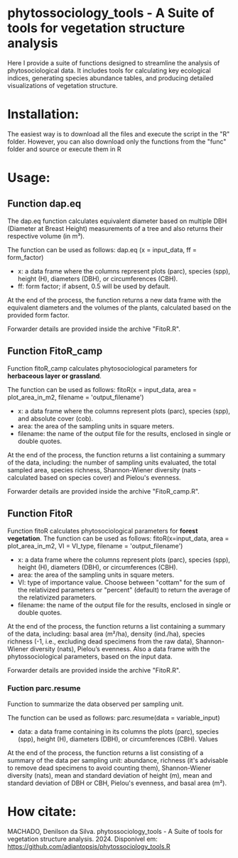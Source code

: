 # phytossociology_tools - A Suite of tools for vegetation structure analysis
Here I provide a suite of functions designed to streamline the analysis of phytosociological data. 
It includes tools for calculating key ecological indices, generating species abundance tables, and producing detailed visualizations of vegetation structure.

# Installation:
The easiest way is to download all the files and execute the script in the "R" folder. 
However, you can also download only the functions from the "func" folder and source or execute them in R

# Usage: 
## Function dap.eq
The dap.eq function calculates equivalent diameter based on multiple DBH (Diameter at Breast Height) measurements of a tree and also returns their respective volume (in m³). 

The function can be used as follows:
dap.eq (x = input_data, ff = form_factor)

- x: a data frame where the columns represent plots (parc), species (spp), height (H), diameters (DBH), or circumferences (CBH).
- ff: form factor; if absent, 0.5 will be used by default.
  
At the end of the process, the function returns a new data frame with the equivalent diameters and the volumes of the plants, calculated based on the provided form factor.

Forwarder details are provided inside the archive "FitoR.R".

## Function FitoR_camp
Function fitoR_camp calculates phytosociological parameters for **herbaceous layer or grassland**.

The function can be used as follows:
fitoR(x = input_data, area = plot_area_in_m2, filename = 'output_filename')

- x: a data frame where the columns represent plots (parc), species (spp), and absolute cover (cob).
- area: the area of the sampling units in square meters.
- filename: the name of the output file for the results, enclosed in single or double quotes.


At the end of the process, the function returns a list containing a summary of the data, including: the number of sampling units evaluated,
the total sampled area, species richness, Shannon-Wiener diversity (nats - calculated based on species cover) and Pielou's evenness.

Forwarder details are provided inside the archive "FitoR_camp.R".

## Function FitoR
Function fitoR calculates phytosociological parameters for **forest vegetation**.
The function can be used as follows:
fitoR(x=input_data, area = plot_area_in_m2, VI = VI_type, filename = 'output_filename')

- x: a data frame where the columns represent plots (parc), species (spp), height (H), diameters (DBH), or circumferences (CBH).
- area: the area of the sampling units in square meters.
- VI: type of importance value. Choose between "cottam" for the sum of the relativized parameters or "percent" (default) to return the average of the relativized parameters.
- filename: the name of the output file for the results, enclosed in single or double quotes.

At the end of the process, the function returns a list containing a summary of the data, including: basal area (m²/ha), density (ind./ha), 
species richness (-1, i.e., excluding dead specimens from the raw data), Shannon-Wiener diversity (nats), Pielou’s evenness. Also a 
data frame with the phytossociological parameters, based on the input data.

Forwarder details are provided inside the archive "FitoR.R".

### Fuction parc.resume
Function to summarize the data observed per sampling unit.

The function can be used as follows:
parc.resume(data = variable_input)

- data: a data frame containing in its columns the plots (parc), species (spp), height (H), diameters (DBH), or circumferences (CBH).
Values

At the end of the process, the function returns a list consisting of a summary of the data per sampling unit: abundance, richness (it's advisable to remove dead specimens to avoid counting them), Shannon-Wiener diversity (nats),
mean and standard deviation of height (m), mean and standard deviation of DBH or CBH, Pielou's evenness, and basal area (m²).

# How citate: 
MACHADO,  Denilson da Silva. phytossociology_tools - A Suite of tools for vegetation structure analysis. 2024. Disponível em: https://github.com/adiantopsis/phytossociology_tools.R 




